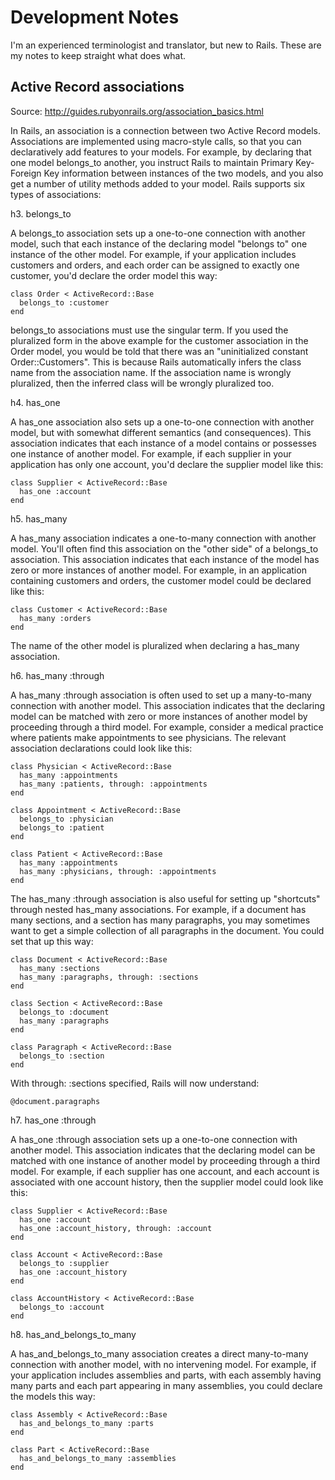Development Notes
=================

I'm an experienced terminologist and translator, but new to Rails. These are my notes to keep straight what does what.

Active Record associations
--------------------------

Source: http://guides.rubyonrails.org/association_basics.html

In Rails, an association is a connection between two Active Record models. Associations are implemented using macro-style calls, so that you can declaratively add features to your models. For example, by declaring that one model belongs_to another, you instruct Rails to maintain Primary Key-Foreign Key information between instances of the two models, and you also get a number of utility methods added to your model. Rails supports six types of associations:

h3. belongs_to

A belongs_to association sets up a one-to-one connection with another model, such that each instance of the declaring model "belongs to" one instance of the other model. For example, if your application includes customers and orders, and each order can be assigned to exactly one customer, you'd declare the order model this way:

	class Order < ActiveRecord::Base
	  belongs_to :customer
	end

belongs_to associations must use the singular term. If you used the pluralized form in the above example for the customer association in the Order model, you would be told that there was an "uninitialized constant Order::Customers". This is because Rails automatically infers the class name from the association name. If the association name is wrongly pluralized, then the inferred class will be wrongly pluralized too.

h4. has_one

A has_one association also sets up a one-to-one connection with another model, but with somewhat different semantics (and consequences). This association indicates that each instance of a model contains or possesses one instance of another model. For example, if each supplier in your application has only one account, you'd declare the supplier model like this:

	class Supplier < ActiveRecord::Base
	  has_one :account
	end

h5. has_many

A has_many association indicates a one-to-many connection with another model. You'll often find this association on the "other side" of a belongs_to association. This association indicates that each instance of the model has zero or more instances of another model. For example, in an application containing customers and orders, the customer model could be declared like this:

	class Customer < ActiveRecord::Base
	  has_many :orders
	end

The name of the other model is pluralized when declaring a has_many association.

h6. has_many :through

A has_many :through association is often used to set up a many-to-many connection with another model. This association indicates that the declaring model can be matched with zero or more instances of another model by proceeding through a third model. For example, consider a medical practice where patients make appointments to see physicians. The relevant association declarations could look like this:

	class Physician < ActiveRecord::Base
	  has_many :appointments
	  has_many :patients, through: :appointments
	end
	 
	class Appointment < ActiveRecord::Base
	  belongs_to :physician
	  belongs_to :patient
	end
	 
	class Patient < ActiveRecord::Base
	  has_many :appointments
	  has_many :physicians, through: :appointments
	end

The has_many :through association is also useful for setting up "shortcuts" through nested has_many associations. For example, if a document has many sections, and a section has many paragraphs, you may sometimes want to get a simple collection of all paragraphs in the document. You could set that up this way:

	class Document < ActiveRecord::Base
	  has_many :sections
	  has_many :paragraphs, through: :sections
	end
	 
	class Section < ActiveRecord::Base
	  belongs_to :document
	  has_many :paragraphs
	end
	 
	class Paragraph < ActiveRecord::Base
	  belongs_to :section
	end

With through: :sections specified, Rails will now understand:

	@document.paragraphs

h7. has_one :through

A has_one :through association sets up a one-to-one connection with another model. This association indicates that the declaring model can be matched with one instance of another model by proceeding through a third model. For example, if each supplier has one account, and each account is associated with one account history, then the supplier model could look like this:

	class Supplier < ActiveRecord::Base
	  has_one :account
	  has_one :account_history, through: :account
	end
	 
	class Account < ActiveRecord::Base
	  belongs_to :supplier
	  has_one :account_history
	end
	 
	class AccountHistory < ActiveRecord::Base
	  belongs_to :account
	end

h8. has_and_belongs_to_many

A has_and_belongs_to_many association creates a direct many-to-many connection with another model, with no intervening model. For example, if your application includes assemblies and parts, with each assembly having many parts and each part appearing in many assemblies, you could declare the models this way:

	class Assembly < ActiveRecord::Base
	  has_and_belongs_to_many :parts
	end
	 
	class Part < ActiveRecord::Base
	  has_and_belongs_to_many :assemblies
	end
